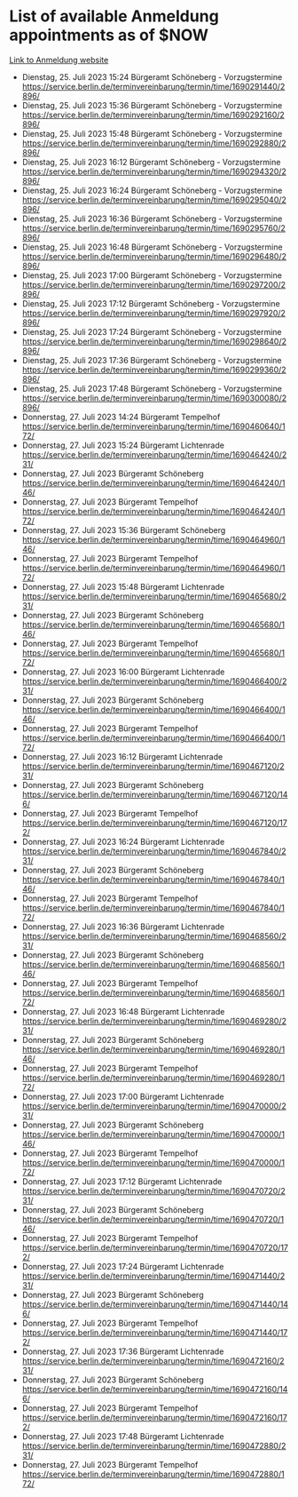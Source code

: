 # List of available Anmeldung appointments as of $NOW
[Link to Anmeldung website](https://service.berlin.de/terminvereinbarung/termin/tag.php?termin=1&anliegen[]=120686&dienstleisterlist=122210,122217,327316,122219,327312,122227,327314,122231,327346,122243,327348,122254,122252,329742,122260,329745,122262,329748,122271,327278,122273,327274,122277,327276,330436,122280,327294,122282,327290,122284,327292,122291,327270,122285,327266,122286,327264,122296,327268,150230,329760,122297,327286,122294,327284,122312,329763,122314,329775,122304,327330,122311,327334,122309,327332,317869,122281,327352,122279,329772,122283,122276,327324,122274,327326,122267,329766,122246,327318,122251,327320,122257,327322,122208,327298,122226,327300&herkunft=http%3A%2F%2Fservice.berlin.de%2Fdienstleistung%2F120686%2F)
- Dienstag, 25. Juli 2023 15:24 Bürgeramt Schöneberg - Vorzugstermine https://service.berlin.de/terminvereinbarung/termin/time/1690291440/2896/
- Dienstag, 25. Juli 2023 15:36 Bürgeramt Schöneberg - Vorzugstermine https://service.berlin.de/terminvereinbarung/termin/time/1690292160/2896/
- Dienstag, 25. Juli 2023 15:48 Bürgeramt Schöneberg - Vorzugstermine https://service.berlin.de/terminvereinbarung/termin/time/1690292880/2896/
- Dienstag, 25. Juli 2023 16:12 Bürgeramt Schöneberg - Vorzugstermine https://service.berlin.de/terminvereinbarung/termin/time/1690294320/2896/
- Dienstag, 25. Juli 2023 16:24 Bürgeramt Schöneberg - Vorzugstermine https://service.berlin.de/terminvereinbarung/termin/time/1690295040/2896/
- Dienstag, 25. Juli 2023 16:36 Bürgeramt Schöneberg - Vorzugstermine https://service.berlin.de/terminvereinbarung/termin/time/1690295760/2896/
- Dienstag, 25. Juli 2023 16:48 Bürgeramt Schöneberg - Vorzugstermine https://service.berlin.de/terminvereinbarung/termin/time/1690296480/2896/
- Dienstag, 25. Juli 2023 17:00 Bürgeramt Schöneberg - Vorzugstermine https://service.berlin.de/terminvereinbarung/termin/time/1690297200/2896/
- Dienstag, 25. Juli 2023 17:12 Bürgeramt Schöneberg - Vorzugstermine https://service.berlin.de/terminvereinbarung/termin/time/1690297920/2896/
- Dienstag, 25. Juli 2023 17:24 Bürgeramt Schöneberg - Vorzugstermine https://service.berlin.de/terminvereinbarung/termin/time/1690298640/2896/
- Dienstag, 25. Juli 2023 17:36 Bürgeramt Schöneberg - Vorzugstermine https://service.berlin.de/terminvereinbarung/termin/time/1690299360/2896/
- Dienstag, 25. Juli 2023 17:48 Bürgeramt Schöneberg - Vorzugstermine https://service.berlin.de/terminvereinbarung/termin/time/1690300080/2896/
- Donnerstag, 27. Juli 2023 14:24 Bürgeramt Tempelhof https://service.berlin.de/terminvereinbarung/termin/time/1690460640/172/
- Donnerstag, 27. Juli 2023 15:24 Bürgeramt Lichtenrade https://service.berlin.de/terminvereinbarung/termin/time/1690464240/231/
- Donnerstag, 27. Juli 2023  Bürgeramt Schöneberg https://service.berlin.de/terminvereinbarung/termin/time/1690464240/146/
- Donnerstag, 27. Juli 2023  Bürgeramt Tempelhof https://service.berlin.de/terminvereinbarung/termin/time/1690464240/172/
- Donnerstag, 27. Juli 2023 15:36 Bürgeramt Schöneberg https://service.berlin.de/terminvereinbarung/termin/time/1690464960/146/
- Donnerstag, 27. Juli 2023  Bürgeramt Tempelhof https://service.berlin.de/terminvereinbarung/termin/time/1690464960/172/
- Donnerstag, 27. Juli 2023 15:48 Bürgeramt Lichtenrade https://service.berlin.de/terminvereinbarung/termin/time/1690465680/231/
- Donnerstag, 27. Juli 2023  Bürgeramt Schöneberg https://service.berlin.de/terminvereinbarung/termin/time/1690465680/146/
- Donnerstag, 27. Juli 2023  Bürgeramt Tempelhof https://service.berlin.de/terminvereinbarung/termin/time/1690465680/172/
- Donnerstag, 27. Juli 2023 16:00 Bürgeramt Lichtenrade https://service.berlin.de/terminvereinbarung/termin/time/1690466400/231/
- Donnerstag, 27. Juli 2023  Bürgeramt Schöneberg https://service.berlin.de/terminvereinbarung/termin/time/1690466400/146/
- Donnerstag, 27. Juli 2023  Bürgeramt Tempelhof https://service.berlin.de/terminvereinbarung/termin/time/1690466400/172/
- Donnerstag, 27. Juli 2023 16:12 Bürgeramt Lichtenrade https://service.berlin.de/terminvereinbarung/termin/time/1690467120/231/
- Donnerstag, 27. Juli 2023  Bürgeramt Schöneberg https://service.berlin.de/terminvereinbarung/termin/time/1690467120/146/
- Donnerstag, 27. Juli 2023  Bürgeramt Tempelhof https://service.berlin.de/terminvereinbarung/termin/time/1690467120/172/
- Donnerstag, 27. Juli 2023 16:24 Bürgeramt Lichtenrade https://service.berlin.de/terminvereinbarung/termin/time/1690467840/231/
- Donnerstag, 27. Juli 2023  Bürgeramt Schöneberg https://service.berlin.de/terminvereinbarung/termin/time/1690467840/146/
- Donnerstag, 27. Juli 2023  Bürgeramt Tempelhof https://service.berlin.de/terminvereinbarung/termin/time/1690467840/172/
- Donnerstag, 27. Juli 2023 16:36 Bürgeramt Lichtenrade https://service.berlin.de/terminvereinbarung/termin/time/1690468560/231/
- Donnerstag, 27. Juli 2023  Bürgeramt Schöneberg https://service.berlin.de/terminvereinbarung/termin/time/1690468560/146/
- Donnerstag, 27. Juli 2023  Bürgeramt Tempelhof https://service.berlin.de/terminvereinbarung/termin/time/1690468560/172/
- Donnerstag, 27. Juli 2023 16:48 Bürgeramt Lichtenrade https://service.berlin.de/terminvereinbarung/termin/time/1690469280/231/
- Donnerstag, 27. Juli 2023  Bürgeramt Schöneberg https://service.berlin.de/terminvereinbarung/termin/time/1690469280/146/
- Donnerstag, 27. Juli 2023  Bürgeramt Tempelhof https://service.berlin.de/terminvereinbarung/termin/time/1690469280/172/
- Donnerstag, 27. Juli 2023 17:00 Bürgeramt Lichtenrade https://service.berlin.de/terminvereinbarung/termin/time/1690470000/231/
- Donnerstag, 27. Juli 2023  Bürgeramt Schöneberg https://service.berlin.de/terminvereinbarung/termin/time/1690470000/146/
- Donnerstag, 27. Juli 2023  Bürgeramt Tempelhof https://service.berlin.de/terminvereinbarung/termin/time/1690470000/172/
- Donnerstag, 27. Juli 2023 17:12 Bürgeramt Lichtenrade https://service.berlin.de/terminvereinbarung/termin/time/1690470720/231/
- Donnerstag, 27. Juli 2023  Bürgeramt Schöneberg https://service.berlin.de/terminvereinbarung/termin/time/1690470720/146/
- Donnerstag, 27. Juli 2023  Bürgeramt Tempelhof https://service.berlin.de/terminvereinbarung/termin/time/1690470720/172/
- Donnerstag, 27. Juli 2023 17:24 Bürgeramt Lichtenrade https://service.berlin.de/terminvereinbarung/termin/time/1690471440/231/
- Donnerstag, 27. Juli 2023  Bürgeramt Schöneberg https://service.berlin.de/terminvereinbarung/termin/time/1690471440/146/
- Donnerstag, 27. Juli 2023  Bürgeramt Tempelhof https://service.berlin.de/terminvereinbarung/termin/time/1690471440/172/
- Donnerstag, 27. Juli 2023 17:36 Bürgeramt Lichtenrade https://service.berlin.de/terminvereinbarung/termin/time/1690472160/231/
- Donnerstag, 27. Juli 2023  Bürgeramt Schöneberg https://service.berlin.de/terminvereinbarung/termin/time/1690472160/146/
- Donnerstag, 27. Juli 2023  Bürgeramt Tempelhof https://service.berlin.de/terminvereinbarung/termin/time/1690472160/172/
- Donnerstag, 27. Juli 2023 17:48 Bürgeramt Lichtenrade https://service.berlin.de/terminvereinbarung/termin/time/1690472880/231/
- Donnerstag, 27. Juli 2023  Bürgeramt Tempelhof https://service.berlin.de/terminvereinbarung/termin/time/1690472880/172/
